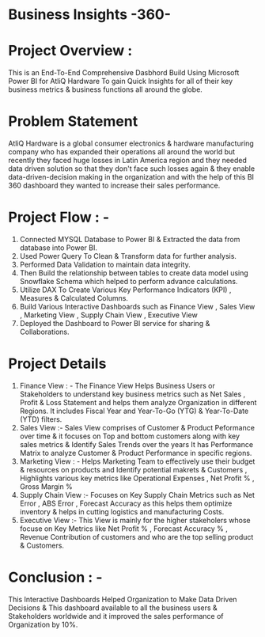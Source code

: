 # Business Insights -360-

# Project Overview : 
This is an End-To-End Comprehensive Dasbhord Build Using Microsoft Power BI for AtliQ Hardware To gain Quick Insights for all of their key business metrics & business functions all around the globe.

# Problem Statement 
AtliQ Hardware is a global consumer electronics & hardware manufacturing company who has expanded their operations all around the world but recently they faced huge losses in Latin America region and they needed data driven solution so that they don't face such losses again & they enable data-driven-decision making in the organization and with the help of this BI 360 dashboard they wanted to increase their sales performance.

# Project Flow : -
1) Connected MYSQL Database to Power BI & Extracted the data from database  into Power BI.
2) Used Power Query To Clean & Transform data for further analysis.
3) Performed Data Validation to maintain data integrity.
4) Then Build the relationship between tables to create data model using Snowflake Schema which helped to perform advance calculations.
5) Utilize DAX To Create Various Key Performance Indicators (KPI) , Measures & Calculated Columns.
6) Build Various Interactive Dashboards such as Finance View , Sales View , Marketing View , Supply Chain View , Executive View 
7) Deployed the Dashboard to Power BI service for sharing & Collaborations.

# Project Details 
1) Finance View : -
The Finance View Helps Business Users or Stakeholders to understand key business metrics such as Net Sales , Profit & Loss Statement and helps them analyze Organization in different Regions.
It includes Fiscal Year and Year-To-Go (YTG) & Year-To-Date (YTD) filters.
2) Sales View :-
Sales View comprises of Customer & Product Peformance over time & it focuses on Top and bottom customers along with key sales metrics & Identify Sales Trends over the years
It has Performance Matrix to analyze Customer & Product Performance in specific regions.
3) Marketing View : -
Helps Marketing Team to effectively use their budget & resources on products and Identify potential makrets & Customers , Highlights various key metrics like Operational Expenses , Net Profit % , Gross Margin %
4) Supply Chain View :-
Focuses on Key Supply Chain Metrics such as Net Error , ABS Error , Forecast Accuracy as this helps them optimize inventory & helps in cutting logistics and manufacturing Costs.
5) Executive View :-
This View is mainly for the higher stakeholers whose focuse on Key Metrics like Net Profit % , Forecast Accuracy % , Revenue Contribution of customers and who are the top selling product & Customers.   

# Conclusion : - 
This Interactive Dashboards Helped Organization to Make Data Driven Decisions & This dashboard available to all the business users & Stakeholders worldwide and it improved the sales performance of Organization by 10%.

   

